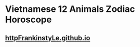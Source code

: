 # Vietnamese 12 Animals Zodiac Horoscope

## [httpFrankinstyLe.github.io](https://frankinstyle.github.io/)
